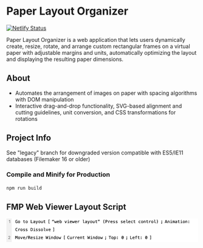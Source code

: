 # Paper Layout Organizer
[![Netlify Status](https://api.netlify.com/api/v1/badges/2eac8cd1-a904-4e6b-bc46-c6f04a2be6c0/deploy-status)](https://app.netlify.com/sites/paperlayoutorganizer/deploys)


Paper Layout Organizer is a web application that lets users dynamically create, resize, rotate, and arrange custom rectangular frames on a virtual paper with adjustable margins and units, automatically optimizing the layout and displaying the resulting paper dimensions.

## About
- Automates the arrangement of images on paper with spacing algorithms with DOM manipulation
- Interactive drag-and-drop functionality, SVG-based alignment and cutting guidelines, unit conversion, and CSS transformations for rotations


## Project Info

See "legacy" branch for downgraded version compatible with ES5/IE11 databases (Filemaker 16 or older)


### Compile and Minify for Production

```sh
npm run build
```
## FMP Web Viewer Layout Script

![img.png](img.png)
